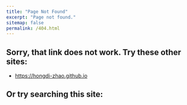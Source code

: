 ```yaml
---
title: "Page Not Found"
excerpt: "Page not found."
sitemap: false
permalink: /404.html
---
```

## Sorry, that link does not work. Try these other sites:
- https://hongdi-zhao.github.io

## Or try searching this site:

<script>
  var GOOG_FIXURL_LANG = 'en';
  var GOOG_FIXURL_SITE = '{{ site.url }}'
</script>
<script src="https://linkhelp.clients.google.com/tbproxy/lh/wm/fixurl.js">
</script>